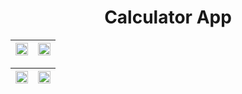 <h1 align="center"> Calculator App </h1>

|<img src="https://user-images.githubusercontent.com/53074235/117651680-da03b000-b1af-11eb-9f11-c3f920e78d9a.png" width="100%"> |<img src="https://user-images.githubusercontent.com/53074235/117651963-3666cf80-b1b0-11eb-9afd-2e980956a8f2.png" width="100%">|
|:-------------------------:|:-------------------------:|

|<img src="https://user-images.githubusercontent.com/53074235/117651995-4088ce00-b1b0-11eb-8f43-ecaf4cb9440c.png" width="100%"> |<img src="https://user-images.githubusercontent.com/53074235/117652060-54cccb00-b1b0-11eb-82fa-eaac5210792f.png" width="100%">|
|:-------------------------:|:-------------------------:|






